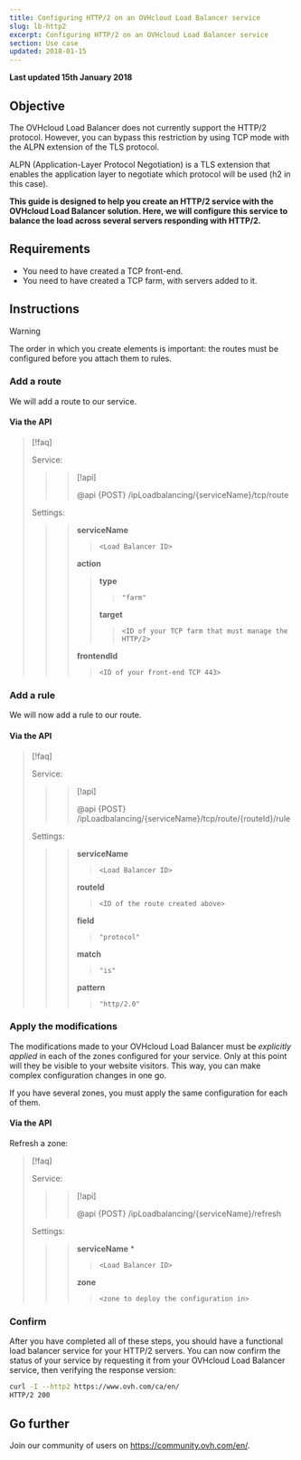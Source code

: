 ```yaml
---
title: Configuring HTTP/2 on an OVHcloud Load Balancer service
slug: lb-http2
excerpt: Configuring HTTP/2 on an OVHcloud Load Balancer service
section: Use case
updated: 2018-01-15
---
```


**Last updated 15th January 2018**

## Objective

The OVHcloud Load Balancer does not currently support the HTTP/2 protocol. However, you can bypass this restriction by using TCP mode with the ALPN extension of the TLS protocol.


ALPN (Application-Layer Protocol Negotiation) is a TLS extension that enables the application layer to negotiate which protocol will be used (h2 in this case).

**This guide is designed to help you create an HTTP/2 service with the OVHcloud Load Balancer solution. Here, we will configure this service to balance the load across several servers responding with HTTP/2.**


## Requirements

- You need to have created a TCP front-end.
- You need to have created a TCP farm, with servers added to it.


## Instructions

> [!warning]
>
> The order in which you create elements is important: the routes must be configured before you attach them to rules.
> 


### Add a route

We will add a route to our service.


#### Via the API

> [!faq]
>
> Service:
>
>> > [!api]
>> >
>> > @api {POST} /ipLoadbalancing/{serviceName}/tcp/route
>> >
>>
>
> Settings:
>
>> > **serviceName**
>> >
>> >> `<Load Balancer ID>`
>> >
>> > **action**
>> >
>> >> **type**
>> >> >
>> >> > `"farm"`
>> >>
>> >> **target**
>> >> >
>> >> > `<ID of your TCP farm that must manage the HTTP/2>`
>> >
>> > **frontendId**
>> >
>> >> `<ID of your front-end TCP 443>`
>


### Add a rule

We will now add a rule to our route.



#### Via the API

> [!faq]
>
> Service:
>
>> > [!api]
>> >
>> > @api {POST} /ipLoadbalancing/{serviceName}/tcp/route/{routeId}/rule
>> >
>>
>
> Settings:
>
>> > **serviceName**
>> >
>> >> `<Load Balancer ID>`
>> >
>> > **routeId**
>> >
>> >> `<ID of the route created above>`
>> >
>> > **field**
>> >
>> >> `"protocol"`
>> >
>> > **match**
>> >
>> >> `"is"`
>> >
>> > **pattern**
>> >
>> >> `"http/2.0"`
>


### Apply the modifications

The modifications made to your OVHcloud Load Balancer must be *explicitly applied* in each of the zones configured for your service. Only at this point will they be visible to your website visitors. This way, you can make complex configuration changes in one go.

If you have several zones, you must apply the same configuration for each of them.


#### Via the API

Refresh a zone:

> [!faq]
>
> Service:
>
>> > [!api]
>> >
>> > @api {POST} /ipLoadbalancing/{serviceName}/refresh
>> >
>>
>
> Settings:
>
>> > **serviceName** *
>> >
>> >> `<Load Balancer ID>`
>> >
>> > **zone**
>> >
>> >> `<zone to deploy the configuration in>`
>

### Confirm

After you have completed all of these steps, you should have a functional load balancer service for your HTTP/2 servers. You can now confirm the status of your service by requesting it from your OVHcloud Load Balancer service, then verifying the response version:

```bash
curl -I --http2 https://www.ovh.com/ca/en/
HTTP/2 200
```

## Go further

Join our community of users on <https://community.ovh.com/en/>.
